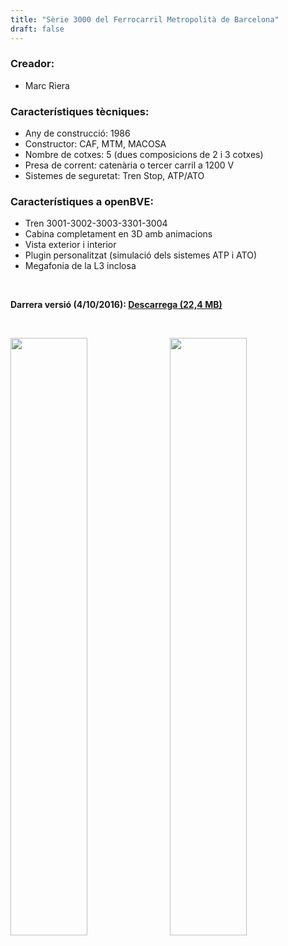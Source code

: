 ```yaml
---
title: "Sèrie 3000 del Ferrocarril Metropolità de Barcelona"
draft: false
---
```

### Creador:

* Marc Riera

### Característiques tècniques:

* Any de construcció: 1986
* Constructor: CAF, MTM, MACOSA
* Nombre de cotxes: 5 (dues composicions de 2 i 3 cotxes)
* Presa de corrent: catenària o tercer carril a 1200 V
* Sistemes de seguretat: Tren Stop, ATP/ATO

### Característiques a openBVE:

* Tren 3001-3002-3003-3301-3004
* Cabina completament en 3D amb animacions
* Vista exterior i interior
* Plugin personalitzat (simulació dels sistemes ATP i ATO)
* Megafonia de la L3 inclosa

&nbsp;

**Darrera versió (4/10/2016): <a href="https://bvebarcelona.cat/files/FCMB_3000.obp">Descarrega (22,4 MB)</a>**

&nbsp;

<a href="https://bvebarcelona.cat/images/trens/3000/1.png" target="_blank"><img style="float: left; width: 49.5%; margin-right: 0.5%; margin-bottom: 1em;" src="https://bvebarcelona.cat/images/trens/3000/1.png" /></a><a href="https://bvebarcelona.cat/images/trens/3000/2.png" target="_blank"><img style="float: right; width: 49.5%; margin-left: 0.5%; margin-bottom: 1em;" src="https://bvebarcelona.cat/images/trens/3000/2.png" /></a>
